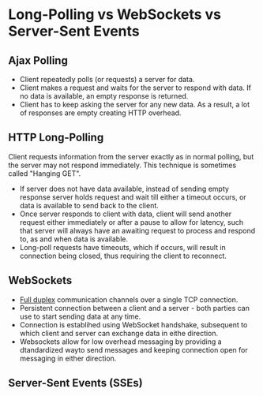 # Long-Polling vs WebSockets vs Server-Sent Events

## Ajax Polling

* Client repeatedly polls (or requests) a server for data.
* Client makes a request and waits for the server to respond with data. If no data is available, an empty response is returned.
* Client has to keep asking the server for any new data. As a result, a lot of responses are empty creating HTTP overhead.

## HTTP Long-Polling

Client requests information from the server exactly as in normal polling, but the server may not respond immediately. This technique is sometimes called "Hanging GET".

* If server does not have data available, instead of sending empty response server holds request and wait till either a timeout occurs, or data is available to send back to the client.
* Once server responds to client with data, client will send another request either immediately or after a pause to allow for latency, such that server will always have an awaiting request to process and respond to, as and when data is available.
* Long-poll requests have timeouts, which if occurs, will result in connection being closed, thus requiring the client to reconnect.

## WebSockets

* [Full duplex](https://en.wikipedia.org/wiki/Duplex_(telecommunications)#Full_duplex) communication channels over a single TCP connection.
* Persistent connection between a client and a server - both parties can use to start sending data at any time.
* Connection is establihed using WebSocket handshake, subsequent to which client and server can exchange data in eithe direction.
* Websockets allow for low overhead messaging by providing a dtandardized wayto send messages and keeping connection open for messaging in either direction.

## Server-Sent Events (SSEs)